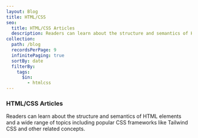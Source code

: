 ```yaml
---
layout: Blog
title: HTML/CSS
seo:
  title: HTML/CSS Articles
  description: Readers can learn about the structure and semantics of HTML elements, creating layouts, manipulating styles, optimizing code, and ensuring cross-browser compatibility. 
collection:
  path: /blog
  recordsPerPage: 9
  infinitePaging: true
  sortBy: date
  filterBy:
    tags:
      $in:
        - htmlcss
---
```


### HTML/CSS Articles

Readers can learn about the structure and semantics of HTML elements and a wide range of topics including popular CSS frameworks like Tailwind CSS and other related concepts.
